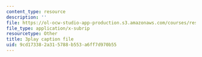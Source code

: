 ```yaml
---
content_type: resource
description: ''
file: https://ol-ocw-studio-app-production.s3.amazonaws.com/courses/res-2-002-finite-element-procedures-for-solids-and-structures-spring-2010/9cd173382a315788b553a6ff7d970b55_L98VIorbFB0.vtt
file_type: application/x-subrip
resourcetype: Other
title: 3play caption file
uid: 9cd17338-2a31-5788-b553-a6ff7d970b55
---
```

